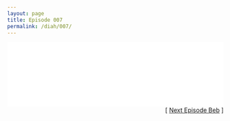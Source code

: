 ```yaml
---
layout: page
title: Episode 007
permalink: /diah/007/
---
```


<iframe allowfullscreen="true" frameborder="0" style="width:100%;" marginheight="0" marginwidth="0" mozallowfullscreen="true" scrolling="NO" src="//gdriveplayer.us/embed2.php?link=kThlLePWtjNP42fOgoy6QQ5ZZ8vevwAkSN4DPS%252BERzWJyasWFVUwxPjtltwyhlxGyr8qn98b2sWE0v2OapVfKwwvyNw9OQdIeO7ihutaXgCOwEZmjZYds5%252B0bkI0SQP%252Blh7GdpVPY4QpxXoCiPQJ%252FFixiRpxc11Yxv%252FiwitbK0tVm7Ru8Hpaz8nBk8qSx%252BqFOxdq7wtFZRIyZ%252B7%252Bg363Ir&amp;no_adult=yes" webkitallowfullscreen="true"></iframe>

<div align="right">[ <a href="/diah/008/">Next Episode Beb</a> ]</div>


